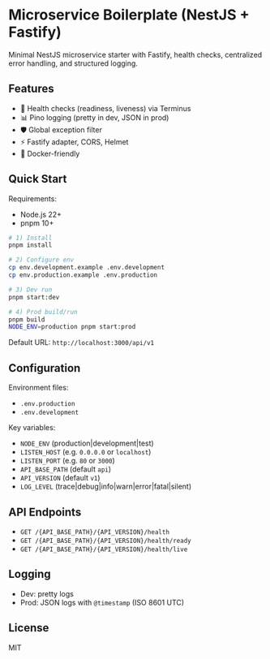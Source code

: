 # Microservice Boilerplate (NestJS + Fastify)

Minimal NestJS microservice starter with Fastify, health checks, centralized error handling, and structured logging.

## Features

- 🏥 Health checks (readiness, liveness) via Terminus
- 📊 Pino logging (pretty in dev, JSON in prod)
- 🛡️ Global exception filter
- ⚡ Fastify adapter, CORS, Helmet
- 🐳 Docker-friendly

## Quick Start

Requirements:

- Node.js 22+
- pnpm 10+

```bash
# 1) Install
pnpm install

# 2) Configure env
cp env.development.example .env.development
cp env.production.example .env.production

# 3) Dev run
pnpm start:dev

# 4) Prod build/run
pnpm build
NODE_ENV=production pnpm start:prod
```

Default URL: `http://localhost:3000/api/v1`

## Configuration

Environment files:

- `.env.production`
- `.env.development`

Key variables:

- `NODE_ENV` (production|development|test)
- `LISTEN_HOST` (e.g. `0.0.0.0` or `localhost`)
- `LISTEN_PORT` (e.g. `80` or `3000`)
- `API_BASE_PATH` (default `api`)
- `API_VERSION` (default `v1`)
- `LOG_LEVEL` (trace|debug|info|warn|error|fatal|silent)

## API Endpoints

- `GET /{API_BASE_PATH}/{API_VERSION}/health`
- `GET /{API_BASE_PATH}/{API_VERSION}/health/ready`
- `GET /{API_BASE_PATH}/{API_VERSION}/health/live`

## Logging

- Dev: pretty logs
- Prod: JSON logs with `@timestamp` (ISO 8601 UTC)

## License

MIT
